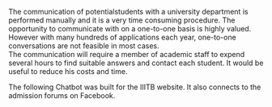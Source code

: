 The communication of potentialstudents with a university department is performed manually and it is a very time consuming procedure. 
The opportunity to communicate with on a one-to-one basis is highly  valued.  
However  with  many  hundreds  of  applications  each  year,  one-to-one  conversations are  not  feasible  in  most  cases.  
The  communication  will  require  a  member  of  academic  staff  to expend several hours
to find suitable answers and contact each student. It would be useful to reduce his costs and time.

The following Chatbot was built for the IIITB website.
It also connects to the admission forums on Facebook. 
